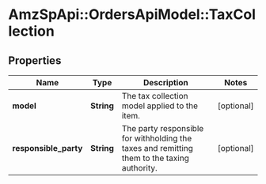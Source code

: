 # AmzSpApi::OrdersApiModel::TaxCollection

## Properties
Name | Type | Description | Notes
------------ | ------------- | ------------- | -------------
**model** | **String** | The tax collection model applied to the item. | [optional] 
**responsible_party** | **String** | The party responsible for withholding the taxes and remitting them to the taxing authority. | [optional] 


